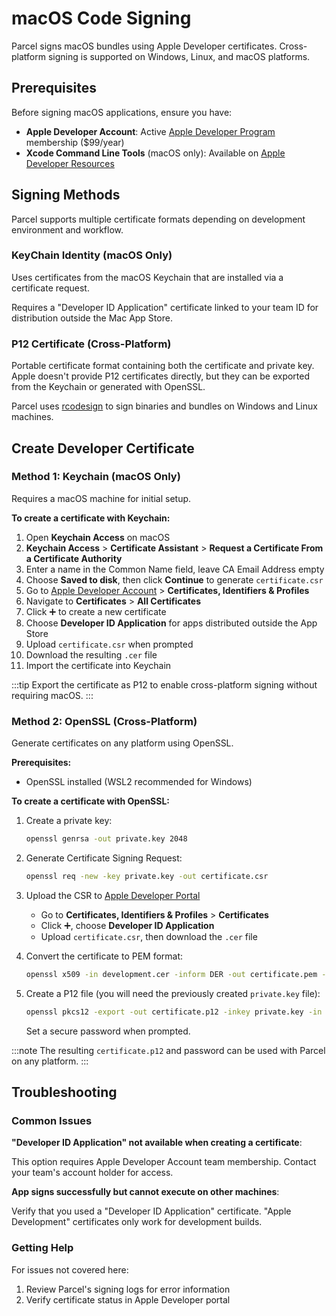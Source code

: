 # macOS Code Signing

Parcel signs macOS bundles using Apple Developer certificates. Cross-platform signing is supported on Windows, Linux, and macOS platforms.

## Prerequisites

Before signing macOS applications, ensure you have:

- **Apple Developer Account**: Active [Apple Developer Program](https://developer.apple.com/programs/) membership ($99/year)
- **Xcode Command Line Tools** (macOS only): Available on [Apple Developer Resources](https://developer.apple.com/xcode/resources/)

## Signing Methods

Parcel supports multiple certificate formats depending on development environment and workflow.

### KeyChain Identity (macOS Only)

Uses certificates from the macOS Keychain that are installed via a certificate request.

Requires a "Developer ID Application" certificate linked to your team ID for distribution outside the Mac App Store.

### P12 Certificate (Cross-Platform)

Portable certificate format containing both the certificate and private key.
Apple doesn't provide P12 certificates directly, but they can be exported from the Keychain or generated with OpenSSL.

Parcel uses [rcodesign](https://github.com/indygreg/apple-platform-rs/tree/main/apple-codesign) to sign binaries and bundles on Windows and Linux machines.

## Create Developer Certificate

### Method 1: Keychain (macOS Only)

Requires a macOS machine for initial setup.

**To create a certificate with Keychain:**

1. Open **Keychain Access** on macOS
2. **Keychain Access** > **Certificate Assistant** > **Request a Certificate From a Certificate Authority**
3. Enter a name in the Common Name field, leave CA Email Address empty
4. Choose **Saved to disk**, then click **Continue** to generate `certificate.csr`
5. Go to [Apple Developer Account](https://developer.apple.com/account/) > **Certificates, Identifiers & Profiles**
6. Navigate to **Certificates** > **All Certificates**
7. Click ➕ to create a new certificate
8. Choose **Developer ID Application** for apps distributed outside the App Store
9. Upload `certificate.csr` when prompted
10. Download the resulting `.cer` file
11. Import the certificate into Keychain

:::tip
Export the certificate as P12 to enable cross-platform signing without requiring macOS.
:::

### Method 2: OpenSSL (Cross-Platform)

Generate certificates on any platform using OpenSSL.

**Prerequisites:**

- OpenSSL installed (WSL2 recommended for Windows)

**To create a certificate with OpenSSL:**

1. Create a private key:

    ```bash
    openssl genrsa -out private.key 2048
    ```

2. Generate Certificate Signing Request:

    ```bash
    openssl req -new -key private.key -out certificate.csr
    ```

3. Upload the CSR to [Apple Developer Portal](https://developer.apple.com/account/)
    - Go to **Certificates, Identifiers & Profiles** > **Certificates**
    - Click ➕, choose **Developer ID Application**
    - Upload `certificate.csr`, then download the `.cer` file

4. Convert the certificate to PEM format:

    ```bash
    openssl x509 -in development.cer -inform DER -out certificate.pem -outform PEM
    ```

5. Create a P12 file (you will need the previously created `private.key` file):

    ```bash
    openssl pkcs12 -export -out certificate.p12 -inkey private.key -in certificate.pem
    ```

    Set a secure password when prompted.

:::note
The resulting `certificate.p12` and password can be used with Parcel on any platform.
:::

## Troubleshooting

### Common Issues

**"Developer ID Application" not available when creating a certificate**:

This option requires Apple Developer Account team membership. Contact your team's account holder for access.

**App signs successfully but cannot execute on other machines**:

Verify that you used a "Developer ID Application" certificate. "Apple Development" certificates only work for development builds.

### Getting Help

For issues not covered here:

1. Review Parcel's signing logs for error information
2. Verify certificate status in Apple Developer portal
